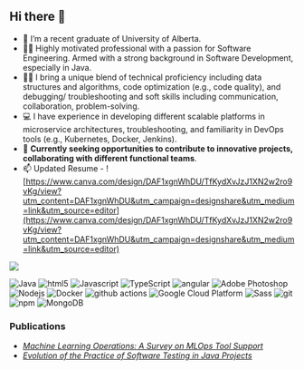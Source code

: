 ## Hi there 👋
- 🔭 I’m a recent graduate of University of Alberta.
- 👩‍💻 Highly motivated professional with a passion for Software Engineering. Armed with a strong background in Software Development, especially in Java.
- 👩‍🔬 I bring a unique blend of technical proficiency including data structures and algorithms, code optimization (e.g., code quality), and debugging/ troubleshooting and soft skills including communication, collaboration, problem-solving.
- 💻 I have experience in developing different scalable platforms in microservice architectures, troubleshooting, and familiarity in DevOps tools (e.g., Kubernetes, Docker, Jenkins).
- 🔎 **Currently seeking opportunities to contribute to innovative projects, collaborating with different functional teams**.
- 📫 Updated Resume - ![https://www.canva.com/design/DAF1xgnWhDU/TfKydXvJzJ1XN2w2ro9vKg/view?utm_content=DAF1xgnWhDU&utm_campaign=designshare&utm_medium=link&utm_source=editor](https://www.canva.com/design/DAF1xgnWhDU/TfKydXvJzJ1XN2w2ro9vKg/view?utm_content=DAF1xgnWhDU&utm_campaign=designshare&utm_medium=link&utm_source=editor)

![](https://komarev.com/ghpvc/?username=Nipuni35&color=red)

<p>
  <img alt="Java" src="https://img.shields.io/badge/-Java-E34F76?style=flat-square&logo=java&logoColor=white" />
  <img alt="html5" src="https://img.shields.io/badge/-HTML5-E34F26?style=flat-square&logo=html5&logoColor=white" />
  <img alt="Javascript" src="https://img.shields.io/badge/-javascript-f7df1c?style=flat-square&logo=javascript&logoColor=black" />
  <img alt="TypeScript" src="https://img.shields.io/badge/-TypeScript-007ACC?style=flat-square&logo=typescript&logoColor=white" />
  <img alt="angular" src="https://img.shields.io/badge/-Angular-DD0031?style=flat-square&logo=angular&logoColor=white" />
  <img alt="Adobe Photoshop" src="https://img.shields.io/badge/-adobe%20photoshop-30a8ff?style=flat-square&logo=adobe%20photoshop&logoColor=white" />
  <img alt="Nodejs" src="https://img.shields.io/badge/-Nodejs-43853d?style=flat-square&logo=Node.js&logoColor=white" />
  <img alt="Docker" src="https://img.shields.io/badge/-Docker-46a2f1?style=flat-square&logo=docker&logoColor=white" />
  <img alt="github actions" src="https://img.shields.io/badge/-Github_Actions-2088FF?style=flat-square&logo=github-actions&logoColor=white" />
  <img alt="Google Cloud Platform" src="https://img.shields.io/badge/-Google_Cloud_Platform-1a73e8?style=flat-square&logo=google-cloud&logoColor=white" />
  <img alt="Sass" src="https://img.shields.io/badge/-Sass-CC6699?style=flat-square&logo=sass&logoColor=white" />
  <img alt="git" src="https://img.shields.io/badge/-Git-F05032?style=flat-square&logo=git&logoColor=white" />
  <img alt="npm" src="https://img.shields.io/badge/-NPM-CB3837?style=flat-square&logo=npm&logoColor=white" />
  <img alt="MongoDB" src="https://img.shields.io/badge/-MongoDB-13aa52?style=flat-square&logo=mongodb&logoColor=white" />
</p>


<h3>Publications</h3>
<ul>
  <li><a href="https://arxiv.org/abs/2202.10169"><i>Machine Learning Operations: A Survey on MLOps Tool Support</i></a></li>
  <li><a href="https://ieeexplore.ieee.org/document/10174167"><i>Evolution of the Practice of Software Testing in Java Projects</i></a></li>
 
</ul>

<!--
**Nipuni35/Nipuni35** is a ✨ _special_ ✨ repository because its `README.md` (this file) appears on your GitHub profile.

Here are some ideas to get you started:

-  ...
- 🌱 I’m currently learning ...
- 👯 I’m looking to collaborate on ...
- 🤔 I’m looking for help with ...
- 💬 Ask me about ...
- 📫 How to reach me: ...
- 😄 Pronouns: ...
- ⚡ Fun fact: ...
-->
